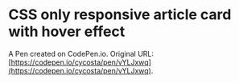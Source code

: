 # CSS only responsive article card with hover effect

A Pen created on CodePen.io. Original URL: [https://codepen.io/cycosta/pen/vYLJxwq](https://codepen.io/cycosta/pen/vYLJxwq).

